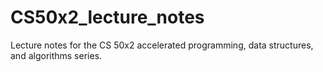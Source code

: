 # CS50x2_lecture_notes
Lecture notes for the CS 50x2 accelerated programming, data structures, and algorithms series.
